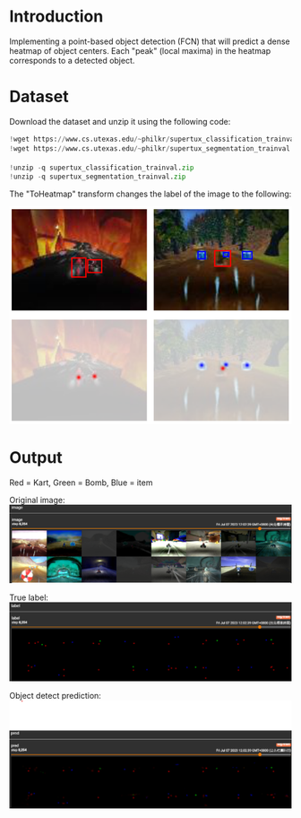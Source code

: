 # Introduction
Implementing a point-based object detection (FCN) that will predict a dense heatmap of object centers. 
Each "peak" (local maxima) in the heatmap corresponds to a detected object.

# Dataset
Download the dataset and unzip it using the following code:

```python
!wget https://www.cs.utexas.edu/~philkr/supertux_classification_trainval.zip
!wget https://www.cs.utexas.edu/~philkr/supertux_segmentation_trainval.zip

!unzip -q supertux_classification_trainval.zip
!unzip -q supertux_segmentation_trainval.zip
```
The "ToHeatmap" transform changes the label of the image to the following:

![image](transform.png)

# Output
Red = Kart, Green = Bomb, Blue = item

Original image:
![image](image.png)

True label:
![image](label.png)

Object detect prediction:
![image](pred.png)
